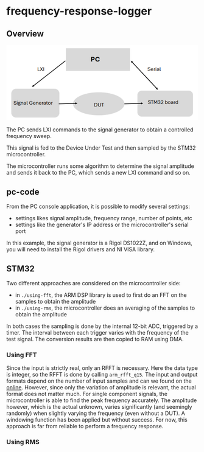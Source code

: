 # frequency-response-logger

## Overview
![diagram](./diagram.PNG)

The PC sends LXI commands to the signal generator to obtain a controlled frequency sweep. 

This signal is fed to the Device Under Test and then sampled by the STM32 microcontroller.

The microcontroller runs some algorithm to determine the signal amplitude and sends it back to the PC, which sends a new LXI command and so on.

## pc-code

From the PC console application, it is possible to modify several settings:
- settings likes signal amplitude, frequency range, number of points, etc
- settings like the generator's IP address or the microcontroller's serial port

In this example, the signal generator is a Rigol DS1022Z, and on Windows, you will need to install the Rigol drivers and NI VISA library.

## STM32

Two different approaches are considered on the microcontroller side:
- in `./using-fft`, the ARM DSP library is used to first do an FFT on the samples to obtain the amplitude
- in `./using-rms`, the microcontroller does an averaging of the samples to obtain the amplitude

In both cases the sampling is done by the internal 12-bit ADC, triggered by a timer. The interval between each trigger varies with the frequency of the test signal.
The conversion results are then copied to RAM using DMA.

### Using FFT

Since the input is strictly real, only an RFFT is necessary. Here the data type is integer, so the RFFT is done by calling `arm_rfft_q15`. The input and output formats depend on the number of input samples and can we found on the [online](https://arm-software.github.io/CMSIS-DSP/v1.14.2/group__RealFFT.html#ga00e615f5db21736ad5b27fb6146f3fc5).
However, since only the variation of amplitude is relevant, the actual format does not matter much. 
For single component signals, the microcontroller is able to find the peak frequency accurately. 
The amplitude however, which is the actual unknown, varies significantly (and seemingly randomly) when slightly varying the frequency (even without a DUT). A windowing function has been applied but without success.
For now, this approach is far from reliable to perform a frequency response. 


### Using RMS

